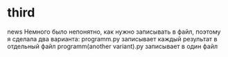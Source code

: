 # third
news
Немного было непонятно, как нужно записывать в файл, поэтому я сделала два варианта:
programm.py записывает каждый результат в отдельный файл
programm(another variant).py записывает в один файл
